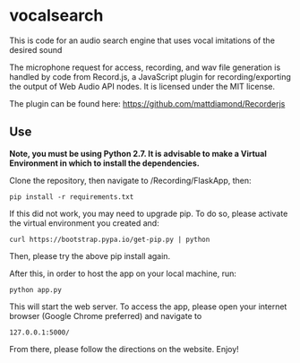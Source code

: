 # vocalsearch
This is code for an audio search engine that uses vocal imitations of the desired sound

The microphone request for access, recording, and wav file generation is handled by code from Record.js, a JavaScript plugin for recording/exporting the output of Web Audio API nodes. It is licensed under the MIT license.

The plugin can be found here: https://github.com/mattdiamond/Recorderjs


## Use
**Note, you must be using Python 2.7. It is advisable to make a Virtual Environment in which to install the dependencies.**


Clone the repository, then navigate to /Recording/FlaskApp, then:
```
pip install -r requirements.txt
```
If this did not work, you may need to upgrade pip. To do so, please activate the virtual environment you created and:
```
curl https://bootstrap.pypa.io/get-pip.py | python
```
Then, please try the above pip install again.

After this, in order to host the app on your local machine, run: 
```
python app.py
```

This will start the web server. To access the app, please open your internet browser (Google Chrome preferred) and navigate to 
```
127.0.0.1:5000/
```
From there, please follow the directions on the website. Enjoy!
